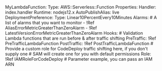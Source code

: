 MyLambdaFunction:
  Type: AWS::Serverless::Function
  Properties:
    Handler: index.handler
    Runtime: nodejs12.x
    AutoPublishAlias: live
    DeploymentPreference:
      Type: Linear10PercentEvery10Minutes
      Alarms:
        # A list of alarms that you want to monitor
        - !Ref AliasErrorMetricGreaterThanZeroAlarm
        - !Ref LatestVersionErrorMetricGreaterThanZeroAlarm
      Hooks:
        # Validation Lambda functions that are run before & after traffic shifting
        PreTraffic: !Ref PreTrafficLambdaFunction
        PostTraffic: !Ref PostTrafficLambdaFunction
      # Provide a custom role for CodeDeploy traffic shifting here, if you don't supply one
      # SAM will create one for you with default permissions
      Role: !Ref IAMRoleForCodeDeploy # Parameter example, you can pass an IAM ARN
